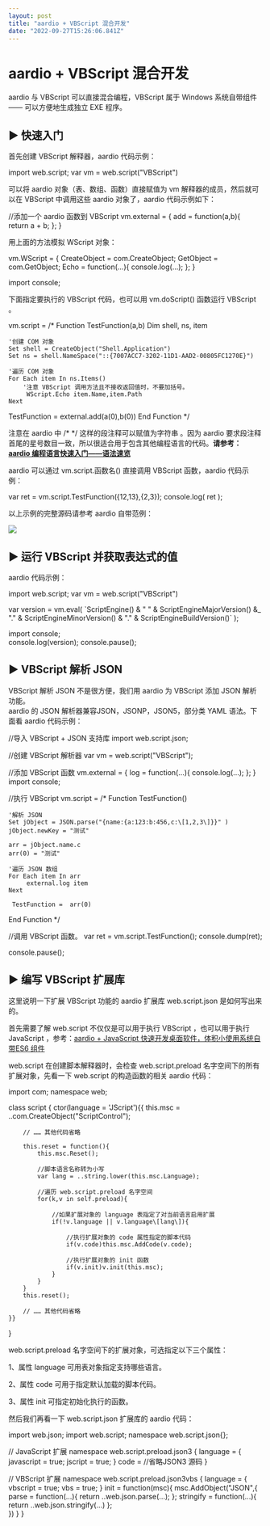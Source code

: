 ```yaml
---
layout: post
title: "aardio + VBScript 混合开发"
date: "2022-09-27T15:26:06.841Z"
---
```

aardio + VBScript 混合开发
======================

aardio 与 VBScript 可以直接混合编程，VBScript 属于 Windows 系统自带组件 —— 可以方便地生成独立 EXE 程序。

▶ 快速入门
------

首先创建 VBScript 解释器，aardio 代码示例：

import web.script;
var vm = web.script("VBScript")

可以将 aardio 对象（表、数组、函数）直接赋值为 vm 解释器的成员，然后就可以在 VBScript 中调用这些 aardio 对象了，aardio 代码示例如下：

//添加一个 aardio 函数到 VBScript
vm.external = {
    add \= function(a,b){
        return a + b;
    };
}

用上面的方法模拟 WScript 对象：

vm.WScript = { 
    CreateObject \= com.CreateObject;
    GetObject \= com.GetObject;
    Echo \= function(...){
        console.log(...);
    };
}

import console;

下面指定要执行的 VBScript 代码，也可以用 vm.doScript() 函数运行 VBScript 。

vm.script = /\*
Function TestFunction(a,b) 
    Dim shell, ns, item
    
    '创建 COM 对象
    Set shell = CreateObject("Shell.Application") 
    Set ns = shell.NameSpace("::{7007ACC7-3202-11D1-AAD2-00805FC1270E}")
    
    '遍历 COM 对象
    For Each item In ns.Items()
        '注意 VBScript 调用方法且不接收返回值时，不要加括号。
         WScript.Echo item.Name,item.Path
    Next
    
   TestFunction = external.add(a(0),b(0))
End Function
\*/ 

注意在 aardio 中 /\* \*/ 这样的段注释可以赋值为字符串 。因为 aardio 要求段注释首尾的星号数目一致，所以很适合用于包含其他编程语言的代码。**请参考：[aardio 编程语言快速入门——语法速览](https://www.cnblogs.com/aardio/p/16657471.html)**

aardio 可以通过 vm.script.函数名() 直接调用 VBScript 函数，aardio 代码示例：

var ret = vm.script.TestFunction({12,13},{2,3});
console.log( ret );

以上示例的完整源码请参考 aardio 自带范例：

![](https://p3-sign.toutiaoimg.com/tos-cn-i-qvj2lq49k0/59ec72152ecf4e6ebe451eca31a6e7d0~noop.image?_iz=58558&from=article.pc_detail&x-expires=1664857660&x-signature=9U47bp1DHBZI%2FaeXjmeWMgetmeA%3D)

▶ 运行 VBScript 并获取表达式的值
----------------------

aardio 代码示例：

import web.script;
var vm = web.script("VBScript")
 
var version = vm.eval(
\`ScriptEngine() & " " & ScriptEngineMajorVersion() &\_
"."  & ScriptEngineMinorVersion() & "."  & ScriptEngineBuildVersion()\`
);

import console;    
console.log(version);
console.pause();

▶ VBScript 解析 JSON
------------------

VBScript 解析 JSON 不是很方便，我们用 aardio 为 VBScript 添加 JSON 解析功能。  
aardio 的 JSON 解析器兼容JSON，JSONP，JSON5，部分类 YAML 语法。下面看 aardio 代码示例：

//导入 VBScript + JSON 支持库
import web.script.json;

//创建 VBScript 解析器
var vm = web.script("VBScript");

//添加 VBScript 函数
vm.external = {
    log \= function(...){
        console.log(...);
    }; 
}
import console;

//执行 VBScript
vm.script = /\*
Function TestFunction() 

    '解析 JSON
    Set jObject = JSON.parse("{name:{a:123:b:456,c:\[1,2,3\]}}" ) 
    jObject.newKey = "测试"
    
    arr = jObject.name.c
    arr(0) = "测试"
    
    '遍历 JSON 数组
    For Each item In arr
         external.log item
    Next
    
     TestFunction =  arr(0) 
End Function
\*/ 

//调用 VBScript 函数。
var ret = vm.script.TestFunction();
console.dump(ret);

console.pause();

▶ 编写 VBScript 扩展库
-----------------

这里说明一下扩展 VBScript 功能的 aardio 扩展库 web.script.json 是如何写出来的。

首先需要了解 web.script 不仅仅是可以用于执行 VBScript ，也可以用于执行 JavaScript ，参考：[aardio + JavaScript 快速开发桌面软件，体积小使用系统自带ES6 组件](https://www.toutiao.com/i7114521123148186152/?group_id=7114521123148186152)

web.script 在创建脚本解释器时，会检查 web.script.preload 名字空间下的所有扩展对象，先看一下 web.script 的构造函数的相关 aardio 代码：

import com;
namespace web;

class script {
    ctor(language \= 'JScript'){{
        this.msc = ..com.CreateObject("ScriptControl");
            
        // …… 其他代码省略

        this.reset = function(){
            this.msc.Reset();
            
            //脚本语言名称转为小写
            var lang = ..string.lower(this.msc.Language);
        
            //遍历 web.script.preload 名字空间
            for(k,v in self.preload){
                
                //如果扩展对象的 language 表指定了对当前语言启用扩展
                if(!v.language || v.language\[lang\]){
                    
                    //执行扩展对象的 code 属性指定的脚本代码
                    if(v.code)this.msc.AddCode(v.code);
                    
                    //执行扩展对象的 init 函数
                    if(v.init)v.init(this.msc);
                }
            }    
        }
        this.reset();
        
        // …… 其他代码省略
    }}  
}

web.script.preload 名字空间下的扩展对象，可选指定以下三个属性：

1、属性 language 可用表对象指定支持哪些语言。

2、属性 code 可用于指定默认加载的脚本代码。

3、属性 init 可指定初始化执行的函数。

然后我们再看一下 web.script.json 扩展库的 aardio 代码：

import web.json;
import web.script;
namespace web.script.json{};

// JavaScript 扩展
namespace web.script.preload.json3 {
    language \= {
        javascript \= true;
        jscript \= true;
    }
    code \=  //省略JSON3 源码
}

// VBScript 扩展
namespace web.script.preload.json3vbs {
    language \= {
        vbscript \= true;
        vbs \= true;
    }
    init \= function(msc){
        msc.AddObject("JSON",{ 
            parse \= function(...){ 
                return ..web.json.parse(...);
            };
            stringify \= function(...){ 
                return  ..web.json.stringify(...)
            };     
        })
    }
}